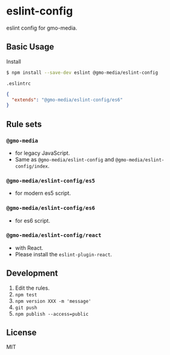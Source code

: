 # eslint-config

eslint config for gmo-media.

## Basic Usage

Install

```bash
$ npm install --save-dev eslint @gmo-media/eslint-config
```

`.eslintrc`

```json
{
  "extends": "@gmo-media/eslint-config/es6"
}
```

## Rule sets

### `@gmo-media`
* for legacy JavaScript.
* Same as `@gmo-media/eslint-config` and `@gmo-media/eslint-config/index`.

### `@gmo-media/eslint-config/es5`
* for modern es5 script.

### `@gmo-media/eslint-config/es6`
* for es6 script.

### `@gmo-media/eslint-config/react`
* with React.
* Please install the `eslint-plugin-react`.

## Development
1. Edit the rules.
2. `npm test`
3. `npm version XXX -m 'message'`
4. `git push`
5. `npm publish --access=public`

## License

MIT
